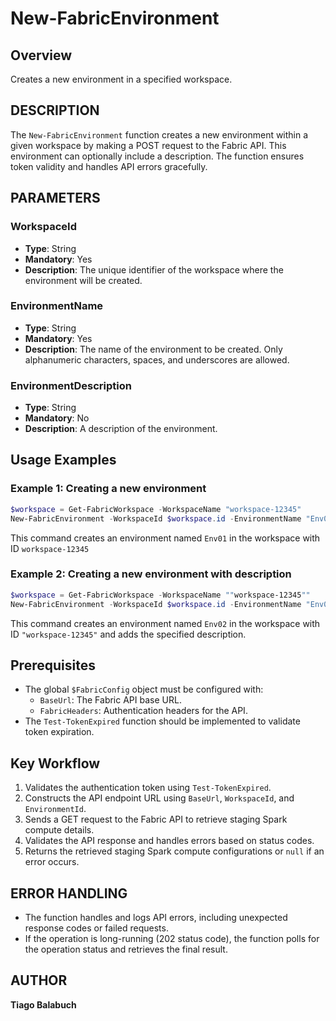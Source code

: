 # New-FabricEnvironment

## Overview

Creates a new environment in a specified workspace.

## DESCRIPTION

The `New-FabricEnvironment` function creates a new environment within a given workspace by making a POST request to the Fabric API. This environment can optionally include a description. The function ensures token validity and handles API errors gracefully.

## PARAMETERS

### WorkspaceId

- **Type**: String  
- **Mandatory**: Yes  
- **Description**: The unique identifier of the workspace where the environment will be created.

### EnvironmentName

- **Type**: String  
- **Mandatory**: Yes  
- **Description**: The name of the environment to be created. Only alphanumeric characters, spaces, and underscores are allowed.

### EnvironmentDescription

- **Type**: String  
- **Mandatory**: No  
- **Description**: A description of the environment.

## Usage Examples

### Example 1: Creating a new environment

```powershell
$workspace = Get-FabricWorkspace -WorkspaceName "workspace-12345"
New-FabricEnvironment -WorkspaceId $workspace.id -EnvironmentName "Env01"
```

This command creates an environment named `Env01` in the workspace with ID `workspace-12345`

### Example 2: Creating a new environment with description

```powershell
$workspace = Get-FabricWorkspace -WorkspaceName ""workspace-12345""
New-FabricEnvironment -WorkspaceId $workspace.id -EnvironmentName "Env02" -EnvironmentDescription "Development Environment"
```

This command creates an environment named `Env02` in the workspace with ID `"workspace-12345"` and adds the specified description.

## Prerequisites

- The global `$FabricConfig` object must be configured with:
  - `BaseUrl`: The Fabric API base URL.
  - `FabricHeaders`: Authentication headers for the API.
- The `Test-TokenExpired` function should be implemented to validate token expiration.

## Key Workflow

1. Validates the authentication token using `Test-TokenExpired`.
2. Constructs the API endpoint URL using `BaseUrl`, `WorkspaceId`, and `EnvironmentId`.
3. Sends a GET request to the Fabric API to retrieve staging Spark compute details.
4. Validates the API response and handles errors based on status codes.
5. Returns the retrieved staging Spark compute configurations or `null` if an error occurs.

## ERROR HANDLING

- The function handles and logs API errors, including unexpected response codes or failed requests.
- If the operation is long-running (202 status code), the function polls for the operation status and retrieves the final result.

## AUTHOR

**Tiago Balabuch**  

